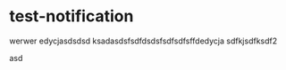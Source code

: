 test-notification
=================
werwer
edycjasdsdsd
ksadasdsfsdfdsdsfsdfsdfsffdedycja
sdfkjsdfksdf2

asd
